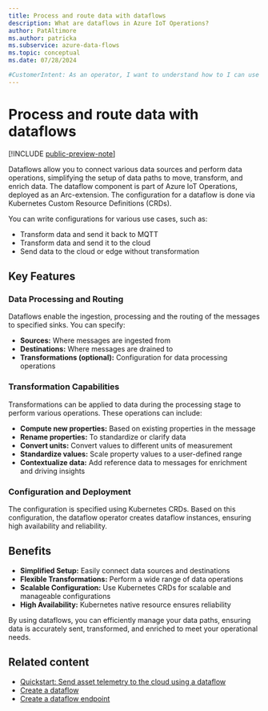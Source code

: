 ```yaml
---
title: Process and route data with dataflows
description: What are dataflows in Azure IoT Operations?
author: PatAltimore
ms.author: patricka
ms.subservice: azure-data-flows
ms.topic: conceptual
ms.date: 07/28/2024

#CustomerIntent: As an operator, I want to understand how to I can use dataflows connect data sources.
---
```


# Process and route data with dataflows

[!INCLUDE [public-preview-note](../includes/public-preview-note.md)]

Dataflows allow you to connect various data sources and perform data operations, simplifying the setup of data paths to move, transform, and enrich data. The dataflow component is part of Azure IoT Operations, deployed as an Arc-extension. The configuration for a dataflow is done via Kubernetes Custom Resource Definitions (CRDs).

You can write configurations for various use cases, such as:

- Transform data and send it back to MQTT
- Transform data and send it to the cloud
- Send data to the cloud or edge without transformation

## Key Features

### Data Processing and Routing

Dataflows enable the ingestion, processing and the routing of the messages to specified sinks. You can specify:

- **Sources:** Where messages are ingested from
- **Destinations:** Where messages are drained to
- **Transformations (optional):** Configuration for data processing operations

### Transformation Capabilities

Transformations can be applied to data during the processing stage to perform various operations. These operations can include:

- **Compute new properties:** Based on existing properties in the message
- **Rename properties:** To standardize or clarify data
- **Convert units:** Convert values to different units of measurement
- **Standardize values:** Scale property values to a user-defined range
- **Contextualize data:** Add reference data to messages for enrichment and driving insights

### Configuration and Deployment

The configuration is specified using Kubernetes CRDs. Based on this configuration, the dataflow operator creates dataflow instances, ensuring high availability and reliability.

## Benefits

- **Simplified Setup:** Easily connect data sources and destinations
- **Flexible Transformations:** Perform a wide range of data operations
- **Scalable Configuration:** Use Kubernetes CRDs for scalable and manageable configurations
- **High Availability:** Kubernetes native resource ensures reliability

By using dataflows, you can efficiently manage your data paths, ensuring data is accurately sent, transformed, and enriched to meet your operational needs.

## Related content

- [Quickstart: Send asset telemetry to the cloud using a dataflow](../get-started-end-to-end-sample/quickstart-upload-telemetry-to-cloud.md)
- [Create a dataflow](howto-create-dataflow.md)
- [Create a dataflow endpoint](howto-configure-dataflow-endpoint.md)
